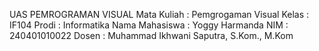UAS PEMROGRAMAN VISUAL
Mata Kuliah	: Pemgrogaman Visual
Kelas	: IF104
Prodi	: Informatika
Nama Mahasiswa	: Yoggy Harmanda
NIM	: 240401010022
Dosen	: Muhammad Ikhwani Saputra, S.Kom., M.Kom
